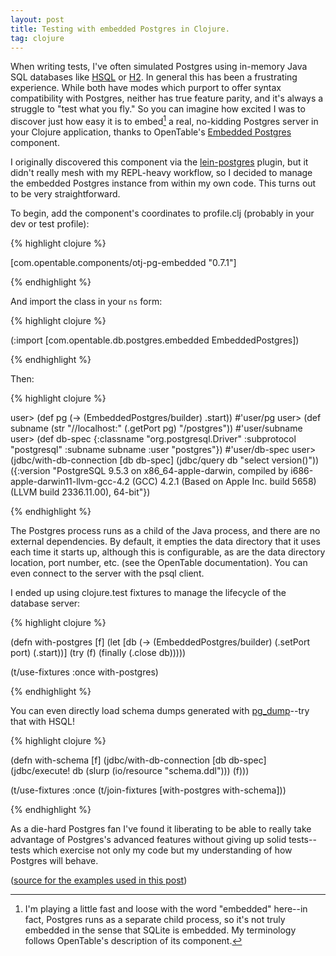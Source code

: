 ```yaml
---
layout: post
title: Testing with embedded Postgres in Clojure.
tag: clojure
---
```


When writing tests, I've often simulated Postgres using in-memory Java
SQL databases like [HSQL](http://hsqldb.org/)
or [H2](http://www.h2database.com/). In general this has been a
frustrating experience. While both have modes which purport to offer
syntax compatibility with Postgres, neither has true feature parity,
and it's always a struggle to "test what you fly." So you can imagine
how excited I was to discover just how easy it is to embed[^1] a real,
no-kidding Postgres server in your Clojure application, thanks to
OpenTable's
[Embedded Postgres](https://github.com/opentable/otj-pg-embedded)
component.

I originally discovered this component via
the [lein-postgres](https://github.com/whostolebenfrog/lein-postgres)
plugin, but it didn't really mesh with my REPL-heavy workflow, so I
decided to manage the embedded Postgres instance from within my own
code. This turns out to be very straightforward.

To begin, add the component's coordinates to profile.clj (probably in
your dev or test profile):

{% highlight clojure %}

[com.opentable.components/otj-pg-embedded "0.7.1"]

{% endhighlight %}

And import the class in your `ns` form:

{% highlight clojure %}

(:import [com.opentable.db.postgres.embedded EmbeddedPostgres])

{% endhighlight %}

Then:

{% highlight clojure %}

user> (def pg (-> (EmbeddedPostgres/builder)
                  .start))
#'user/pg
user> (def subname (str "//localhost:" (.getPort pg) "/postgres"))
#'user/subname
user> (def db-spec {:classname "org.postgresql.Driver"
                    :subprotocol "postgresql"
                    :subname subname
                    :user "postgres"})
#'user/db-spec
user> (jdbc/with-db-connection [db db-spec]
        (jdbc/query db "select version()"))
({:version
  "PostgreSQL 9.5.3 on x86_64-apple-darwin, compiled by i686-apple-darwin11-llvm-gcc-4.2 (GCC) 4.2.1 (Based on Apple Inc. build 5658) (LLVM build 2336.11.00), 64-bit"})

{% endhighlight %}

The Postgres process runs as a child of the Java process, and there
are no external dependencies. By default, it empties the data
directory that it uses each time it starts up, although this is
configurable, as are the data directory location, port number,
etc. (see the OpenTable documentation). You can even connect to the
server with the psql client.

I ended up using clojure.test fixtures to manage the lifecycle of the
database server:

{% highlight clojure %}

(defn with-postgres [f]
  (let [db (-> (EmbeddedPostgres/builder)
               (.setPort port)
               (.start))]
    (try
      (f)
      (finally
        (.close db)))))

(t/use-fixtures :once with-postgres)

{% endhighlight %}

You can even directly load schema dumps generated
with
[pg_dump](https://www.postgresql.org/docs/9.6/static/app-pgdump.html)--try
that with HSQL!

{% highlight clojure %}

(defn with-schema [f]
  (jdbc/with-db-connection [db db-spec]
    (jdbc/execute! db (slurp (io/resource "schema.ddl")))
    (f)))

(t/use-fixtures :once (t/join-fixtures [with-postgres with-schema]))

{% endhighlight %}

As a die-hard Postgres fan I've found it liberating to be able to
really take advantage of Postgres's advanced features without giving
up solid tests--tests which exercise not only my code but my
understanding of how Postgres will behave.

([source for the examples used in this post](https://github.com/enaeher/embedded-postgres-demo))

[^1]: I'm playing a little fast and loose with the word "embedded"
    here--in fact, Postgres runs as a separate child process, so it's
    not truly embedded in the sense that SQLite is embedded. My
    terminology follows OpenTable's description of its component.
